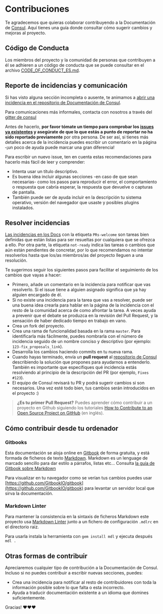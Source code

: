 # Contribuciones

Te agradecemos que quieras colaborar contribuyendo a la Documentación de [Consul](https://github.com/consul/consul). Aquí tienes una guía donde consultar cómo sugerir cambios y mejoras al proyecto.

## Código de Conducta

Los miembros del proyecto y la comunidad de personas que contribuyen a él se adhieren a un código de conducta que se puede consultar en el archivo [CODE_OF_CONDUCT_ES.md](CODE_OF_CONDUCT_ES.md).

## Reporte de incidencias y comunicación

Si has visto alguna sección incompleta o ausente, te animamos a [abrir una incidencia en el repositorio de Documentación de Consul](https://github.com/consul/docs/issues/new).

Para comunicaciones más informales, contacta con nosotros a través del [gitter de consul](https://gitter.im/consul/consul)

Antes de hacerlo, **por favor tómate un tiempo para comprobar los [issues ya existentes](https://github.com/consul/dics/issues) y asegúrate de que lo que estás a punto de reportar no ha sido reportado previamente** por otra persona. De ser así, si tienes más detalles acerca de la incidencia puedes escribir un comentario en la página ‑¡un poco de ayuda puede marcar una gran diferencia!

Para escribir un nuevo issue, ten en cuenta estas recomendaciones para hacerlo más fácil de leer y comprender:

- Intenta usar un título descriptivo.
- Es buena idea incluir algunas secciones -en caso de que sean necesarias- como los pasos para reproducir el error, el comportamiento o respuesta que cabría esperar, la respuesta que devuelve o capturas de pantalla.
- También puede ser de ayuda incluir en la descripción tu sistema operativo, versión del navegador que usaste y posibles plugins instalados.

## Resolver incidencias

[Las incidencias en los Docs](https://github.com/consul/docs/issues) con la etiqueta `PRs-welcome` son tareas bien definidas que están listas para ser resueltas por cualquiera que se ofrezca a ello. Por otra parte, la etiqueta `not-ready` indica las tareas o cambios que aún están pendientes de concretar, por lo que recomendamos no intentar resolverlos hasta que los/as miembros/as del proyecto lleguen a una resolución.

Te sugerimos seguir los siguientes pasos para facilitar el seguimiento de los cambios que vayas a hacer:

- Primero, añade un comentario en la incidencia para notificar que vas resolverlo. Si el issue tiene a alguien asignado significa que ya hay alguien encargado de él.
- Si no existe una incidencia para la tarea que vas a resolver, puede ser una buena idea crearla para hablar en la página de la incidencia con el resto de la comunidad acerca de como afrontar la tarea. A veces ayuda a prevenir que el debate se produzca en la revisión del Pull Request, y la sensación de haber dedicado tiempo en trabajo en vano.
- Crea un fork del proyecto.
- Crea una rama de funcionalidad basada en la rama `master`. Para identificarla más fácilmente, puedes nombrarla con el número de incidencia seguido de un nombre conciso y descriptivo (por ejemplo: `123-fix_proposals_link`).
- Desarrolla los cambios haciendo commits en tu nueva rama.
- Cuando hayas terminado, envía un **pull request** al [repositorio de Consul](https://github.com/consul/docs/) describiendo la solución que propones para ayudarnos a entenderlo. También es importante que especifiques qué incidencia estás resolviendo al principio de la descripción del PR (por ejemplo, `Fixes #123`).
- El equipo de Consul revisará tu PR y podrá sugerir cambios si son necesarios. Una vez esté todo bien, tus cambios serán introducidos en el proyecto :)

> **¿Es tu primer Pull Request?** Puedes aprender cómo contribuir a un proyecto en Github siguiendo los tutoriales [How to Contribute to an Open Source Project on GitHub](https://egghead.io/series/how-to-contribute-to-an-open-source-project-on-github) (en inglés).

## Cómo contribuir desde tu ordenador

### Gitbooks

Esta documentación se aloja online en [Gitbook](https://www.gitbook.com) de forma gratuita, y está formada de ficheros de texto [Markdown](https://es.wikipedia.org/wiki/Markdown). Markdown es un lenguage de marcado sencillo para dar estilo a párrafos, listas etc... Consulta [la guía de Gitbook sobre Markdown](https://toolchain.gitbook.com/syntax/markdown.html)

Para visualizar en tu navegador como se verían tus cambios puedes usar [https://github.com/GitbookIO/gitbook](https://github.com/GitbookIO/gitbook) para levantar un servidor local que sirva la documentación.

### Markdown Linter

Para mantener la consistencia en la sintaxis de ficheros Markdown este proyecto usa [Markdown Linter](https://github.com/markdownlint/markdownlint) junto a un fichero de configuración `.mdlrc` en el directorio raiz.

Para usarla instala la herramienta con `gem install mdl` y ejecuta después `mdl .`

## Otras formas de contribuir

Apreciaremos cualquier tipo de contribución a la Documentación de Consul. Incluso si no puedes contribuir a escribir nuevas secciones, puedes:

- Crea una incidencia para notificar al resto de contribuidores con toda la información posible sobre lo que falta o esta incorrecto.
- Ayuda a traducir documentación existente a un idioma que domines suficientemente.

Gracias! ❤️❤️❤️

